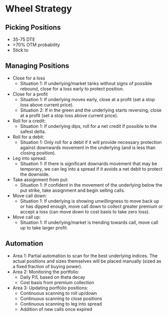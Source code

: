 # Wheel Strategy

## Picking Positions

- 35-75 DTE
- \>70% OTM probability
- Stick to 

## Managing Positions

- Close for a loss
  - Situation 1: If underlying/market tanks without signs of possible rebound, close for a loss early to protect position.
- Close for a profit
  - Situation 1: If underlying moves early, close at a profit (set a stop loss above current price).
  - Situation 2: If in the green and the underlying starts reversing, close at a profit (set a stop loss above current price).
- Roll for a credit:
  - Situation 1: If underlying dips, roll for a net credit if possible to the safest delta.
- Roll for a debit:
  - Situation 1: Only roll for a debit if it will provide necessary protection against downwards movement in the underlying (and is less than closing position).
- Leg into spread:
  - Situation 1: If there is significant downards movement that may be temporary, we can leg into a spread if it avoids a net debit to protect the downside.
- Take assignment from put:
  - Situation 1: If confident in the movement of the underlying below the put strike, take assignment and begin selling calls.
- Move call down:
  - Situation 1: If underlying is showing unwillingness to move back up or has dipped enough, move call down to collect greater premium or accept a loss (can move down to cost basis to take zero loss).
- Move call up:
  - Situation 1: If underlying/market is trending towards call, move call up to take larger profit.

## Automation

- Area 1: Partial automation to scan for the best underlying indices. The actual positions and sizes themselves will be placed manually (sized as a fixed fraction of buying power).
- Area 2: Monitoring the portfolio:
  - Daily P/L based on theta decay
  - Cost basis from premium collection
- Area 3: Updating portfolio positions:
  - Continuous scanning to roll up/down
  - Continuous scanning to close positions
  - Continuous scanning to leg into spread
  - Addition of new calls once expired

